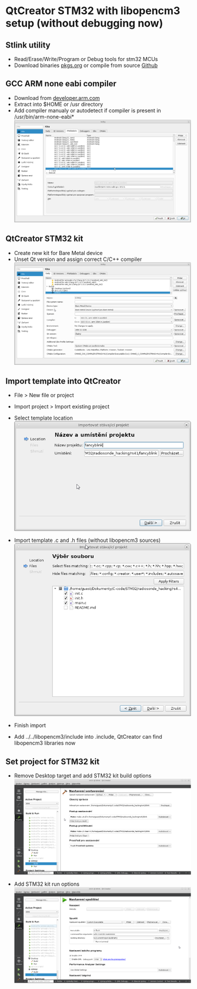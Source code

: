 # QtCreator STM32 with libopencm3 setup (without debugging now)

## Stlink utility
* Read/Erase/Write/Program or Debug tools for stm32 MCUs
* Download binaries [pkgs.org](https://pkgs.org/search/?q=stlink) or compile from source [Github](https://github.com/stlink-org/stlink)

## GCC ARM none eabi compiler
* Download from [developer.arm.com](https://developer.arm.com/tools-and-software/open-source-software/developer-tools/gnu-toolchain/gnu-rm/downloads)
* Extract into $HOME or /usr directory
* Add compiler manualy or autodetect if compiler is present in /usr/bin/arm-none-eabi*
![QtCreator compiler](qt-creator-compiler.png?raw=true "QtCreator compiler")

## QtCreator STM32 kit
* Create new kit for Bare Metal device
* Unset Qt version and assign correct C/C++ compiler
![QtCreator STM32 kit](qt-creator-stm32-kit.png?raw=true "QtCreator STM32 kit")

## Import template into QtCreator
* File > New file or project
* Import project > Import existing project
* Select template location
![QtCreator project location](qt-creator-import-project.png?raw=true "QtCreator project location")

* Import template .c and .h files (without libopencm3 sources)
![QtCreator project files](qt-creator-import-files.png?raw=true "QtCreator project files")

* Finish import
* Add ../../libopencm3/include into <project name>.include, QtCreator can find libopencm3 libraries now

## Set project for STM32 kit
* Remove Desktop target and add STM32 kit build options
![QtCreator build](qt-creator-project-build.png?raw=true "QtCreator build")

* Add STM32 kit run options
![QtCreator run](qt-creator-project-run.png?raw=true "QtCreator run")
